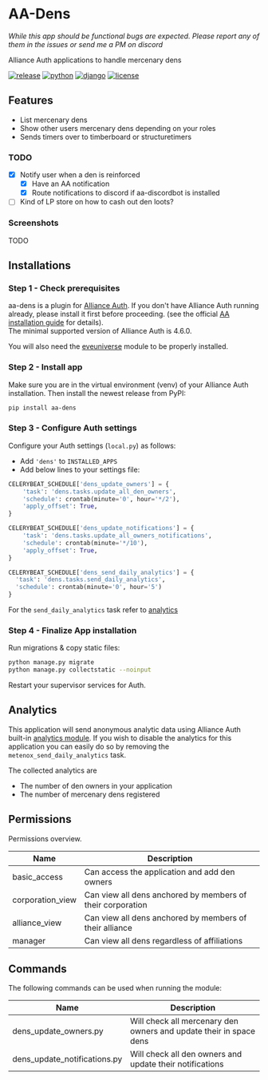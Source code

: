 # AA-Dens

*While this app should be functional bugs are expected.
Please report any of them in the issues or send me a PM on discord*

Alliance Auth applications to handle mercenary dens

[![release](https://img.shields.io/pypi/v/aa-dens?label=release)](https://pypi.org/project/aa-dens/)
[![python](https://img.shields.io/pypi/pyversions/aa-dens)](https://pypi.org/project/aa-dens/)
[![django](https://img.shields.io/pypi/djversions/aa-dens?label=django)](https://pypi.org/project/aa-dens/)
[![license](https://img.shields.io/badge/license-MIT-green)](https://gitlab.com/r0kym/aa-dens/-/blob/master/LICENSE)

## Features
- List mercenary dens
- Show other users mercenary dens depending on your roles
- Sends timers over to timberboard or structuretimers

### TODO
- [x] Notify user when a den is reinforced
  - [x] Have an AA notification
  - [x] Route notifications to discord if aa-discordbot is installed
- [ ] Kind of LP store on how to cash out den loots?

### Screenshots
TODO

## Installations

### Step 1 - Check prerequisites

aa-dens is a plugin for [Alliance Auth](https://gitlab.com/allianceauth/allianceauth).
If you don't have Alliance Auth running already, please install it first before proceeding. (see the official [AA installation guide](https://allianceauth.readthedocs.io/en/latest/installation/auth/allianceauth/) for details). \
The minimal supported version of Alliance Auth is 4.6.0.

You will also need the [eveuniverse](https://gitlab.com/ErikKalkoken/django-eveuniverse) module to be properly installed.


### Step 2 - Install app

Make sure you are in the virtual environment (venv) of your Alliance Auth installation. Then install the newest release from PyPI:

```bash
pip install aa-dens
```

### Step 3 - Configure Auth settings

Configure your Auth settings (`local.py`) as follows:

- Add `'dens'` to `INSTALLED_APPS`
- Add below lines to your settings file:

```python
CELERYBEAT_SCHEDULE['dens_update_owners'] = {
    'task': 'dens.tasks.update_all_den_owners',
    'schedule': crontab(minute='0', hour='*/2'),
    'apply_offset': True,
}

CELERYBEAT_SCHEDULE['dens_update_notifications'] = {
    'task': 'dens.tasks.update_all_owners_notifications',
    'schedule': crontab(minute='*/10'),
    'apply_offset': True,
}

CELERYBEAT_SCHEDULE['dens_send_daily_analytics'] = {
  'task': 'dens.tasks.send_daily_analytics',
  'schedule': crontab(minute='0', hour='5')
}
```

For the `send_daily_analytics` task refer to [analytics](#analytics)

### Step 4 - Finalize App installation

Run migrations & copy static files:

```bash
python manage.py migrate
python manage.py collectstatic --noinput
```

Restart your supervisor services for Auth.

## Analytics

This application will send anonymous analytic data using Alliance Auth built-in [analytics module](https://allianceauth.readthedocs.io/en/v4.3.1/features/core/analytics.html).
If you wish to disable the analytics for this application you can easily do so by removing the `metenox_send_daily_analytics` task.

The collected analytics are
- The number of den owners in your application
- The number of mercenary dens registered

## Permissions

Permissions overview.

| Name             | Description                                                |
|------------------|------------------------------------------------------------|
| basic_access     | Can access the application and add den owners              |
| corporation_view | Can view all dens anchored by members of their corporation |
| alliance_view    | Can view all dens anchored by members of their alliance    |
| manager          | Can view all dens regardless of affiliations               |

## Commands

The following commands can be used when running the module:

| Name                         | Description                                                        |
|------------------------------|--------------------------------------------------------------------|
| dens_update_owners.py        | Will check all mercenary den owners and update their in space dens |
| dens_update_notifications.py | Will check all den owners and update their notifications           |
